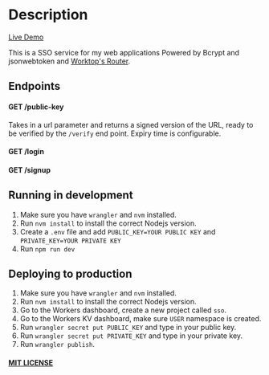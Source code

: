 # Description

[Live Demo](https://sso.namdao.dev/)

This is a SSO service for my web applications Powered by Bcrypt and jsonwebtoken and [Worktop's Router](https://github.com/lukeed/worktop).

## Endpoints

#### GET /public-key
Takes in a url parameter and returns a signed version of the URL, ready to be verified by the `/verify` end point.
Expiry time is configurable.

#### GET /login
#### GET /signup

## Running in development

1. Make sure you have `wrangler` and `nvm` installed. 
2. Run `nvm install` to install the correct Nodejs version.
3. Create a `.env` file and add `PUBLIC_KEY=YOUR PUBLIC KEY` and `PRIVATE_KEY=YOUR PRIVATE KEY`
4. Run `npm run dev`

## Deploying to production
1. Make sure you have `wrangler` and `nvm` installed.
2. Run `nvm install` to install the correct Nodejs version.
3. Go to the Workers dashboard, create a new project called `sso`.
4. Go to the Workers KV dashboard, make sure `USER` namespace is created.
5. Run `wrangler secret put PUBLIC_KEY` and type in your public key.
6. Run `wrangler secret put PRIVATE_KEY` and type in your private key.
7. Run `wrangler publish`.

#### [MIT LICENSE](LICENSE)